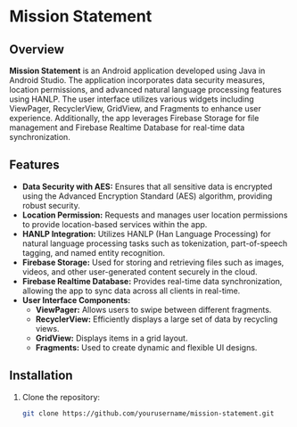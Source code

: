 # Mission Statement

## Overview
**Mission Statement** is an Android application developed using Java in Android Studio. The application incorporates data security measures, location permissions, and advanced natural language processing features using HANLP. The user interface utilizes various widgets including ViewPager, RecyclerView, GridView, and Fragments to enhance user experience. Additionally, the app leverages Firebase Storage for file management and Firebase Realtime Database for real-time data synchronization.

## Features
- **Data Security with AES:** Ensures that all sensitive data is encrypted using the Advanced Encryption Standard (AES) algorithm, providing robust security.
- **Location Permission:** Requests and manages user location permissions to provide location-based services within the app.
- **HANLP Integration:** Utilizes HANLP (Han Language Processing) for natural language processing tasks such as tokenization, part-of-speech tagging, and named entity recognition.
- **Firebase Storage:** Used for storing and retrieving files such as images, videos, and other user-generated content securely in the cloud.
- **Firebase Realtime Database:** Provides real-time data synchronization, allowing the app to sync data across all clients in real-time.
- **User Interface Components:**
  - **ViewPager:** Allows users to swipe between different fragments.
  - **RecyclerView:** Efficiently displays a large set of data by recycling views.
  - **GridView:** Displays items in a grid layout.
  - **Fragments:** Used to create dynamic and flexible UI designs.

## Installation
1. Clone the repository:
   ```bash
   git clone https://github.com/yourusername/mission-statement.git
